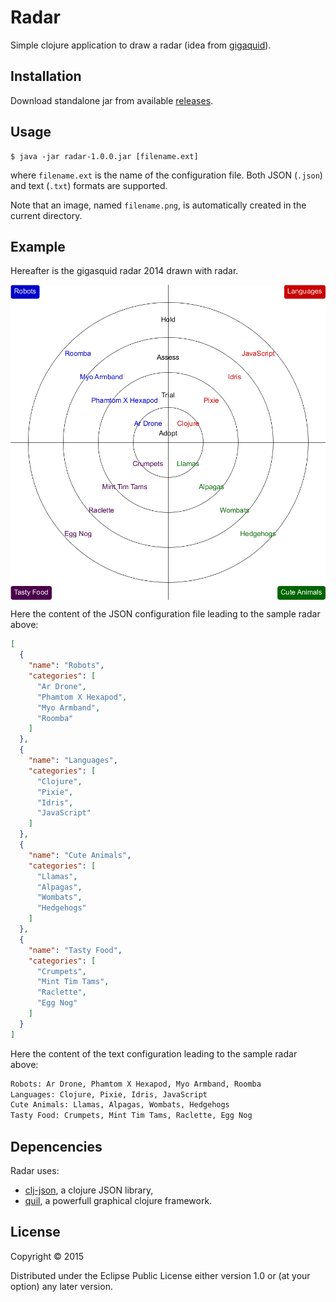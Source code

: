 # Radar

Simple clojure application to draw a radar (idea from [gigaquid](http://gigasquidsoftware.com/blog/2014/12/17/gigasquids-radar-2014)).

## Installation

Download standalone jar from available [releases](https://github.com/thefourhorsemen/radar/releases).

## Usage

    $ java -jar radar-1.0.0.jar [filename.ext]
where `filename.ext` is the name of the configuration file. Both JSON (`.json`) and text (`.txt`) formats are supported.

Note that an image, named `filename.png`, is automatically created in the current directory.

## Example

Hereafter is the gigasquid radar 2014 drawn with radar.

<img src="doc/sample.png" alt="Radar" align="center" size="0.4"/>

Here the content of the JSON configuration file leading to the sample radar above:
```json
[
  {
    "name": "Robots",
    "categories": [
      "Ar Drone",
      "Phamtom X Hexapod",
      "Myo Armband",
      "Roomba"
    ]
  },
  {
    "name": "Languages",
    "categories": [
      "Clojure",
      "Pixie",
      "Idris",
      "JavaScript"
    ]
  },
  {
    "name": "Cute Animals",
    "categories": [
      "Llamas",
      "Alpagas",
      "Wombats",
      "Hedgehogs"
    ]
  },
  {
    "name": "Tasty Food",
    "categories": [
      "Crumpets",
      "Mint Tim Tams",
      "Raclette",
      "Egg Nog"
    ]
  }
]
```

Here the content of the text configuration leading to the sample radar above:
```clojure
Robots: Ar Drone, Phamtom X Hexapod, Myo Armband, Roomba
Languages: Clojure, Pixie, Idris, JavaScript
Cute Animals: Llamas, Alpagas, Wombats, Hedgehogs
Tasty Food: Crumpets, Mint Tim Tams, Raclette, Egg Nog
```

## Depencencies
Radar uses:

* [clj-json](https://github.com/mmcgrana/clj-json), a clojure JSON library,
* [quil](https://github.com/quil/quil), a powerfull graphical clojure framework.

## License

Copyright © 2015

Distributed under the Eclipse Public License either version 1.0 or (at
your option) any later version.

